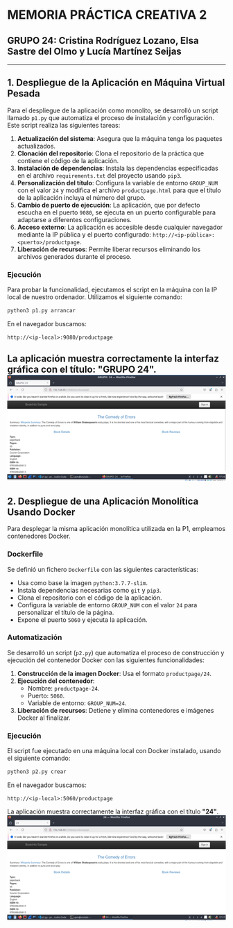 # MEMORIA PRÁCTICA CREATIVA 2

## GRUPO 24: Cristina Rodríguez Lozano, Elsa Sastre del Olmo y Lucía Martínez Seijas

---

## 1. Despliegue de la Aplicación en Máquina Virtual Pesada

Para el despliegue de la aplicación como monolito, se desarrolló un script llamado `p1.py` que automatiza el proceso de instalación y configuración. Este script realiza las siguientes tareas:

1. **Actualización del sistema**: Asegura que la máquina tenga los paquetes actualizados.
2. **Clonación del repositorio**: Clona el repositorio de la práctica que contiene el código de la aplicación.
3. **Instalación de dependencias**: Instala las dependencias especificadas en el archivo `requirements.txt` del proyecto usando `pip3`.
4. **Personalización del título**: Configura la variable de entorno `GROUP_NUM` con el valor `24` y modifica el archivo `productpage.html` para que el título de la aplicación incluya el número del grupo.
5. **Cambio de puerto de ejecución**: La aplicación, que por defecto escucha en el puerto `9080`, se ejecuta en un puerto configurable para adaptarse a diferentes configuraciones.
6. **Acceso externo**: La aplicación es accesible desde cualquier navegador mediante la IP pública y el puerto configurado: `http://<ip-pública>:<puerto>/productpage`.
7. **Liberación de recursos**: Permite liberar recursos eliminando los archivos generados durante el proceso.

### Ejecución
Para probar la funcionalidad, ejecutamos el script en la máquina con la IP local de nuestro ordenador. Utilizamos el siguiente comando:

```bash
python3 p1.py arrancar
```

En el navegador buscamos:

```text
http://<ip-local>:9080/productpage
```

La aplicación muestra correctamente la interfaz gráfica con el título: **"GRUPO 24"**.
![Vista de la aplicación desplegada](p1cpc2n.png)
---

## 2. Despliegue de una Aplicación Monolítica Usando Docker

Para desplegar la misma aplicación monolítica utilizada en la P1, empleamos contenedores Docker.

### Dockerfile
Se definió un fichero `Dockerfile` con las siguientes características:

- Usa como base la imagen `python:3.7.7-slim`.
- Instala dependencias necesarias como `git` y `pip3`.
- Clona el repositorio con el código de la aplicación.
- Configura la variable de entorno `GROUP_NUM` con el valor `24` para personalizar el título de la página.
- Expone el puerto `5060` y ejecuta la aplicación.

### Automatización
Se desarrolló un script (`p2.py`) que automatiza el proceso de construcción y ejecución del contenedor Docker con las siguientes funcionalidades:

1. **Construcción de la imagen Docker**: Usa el formato `productpage/24`.
2. **Ejecución del contenedor**:
   - Nombre: `productpage-24`.
   - Puerto: `5060`.
   - Variable de entorno: `GROUP_NUM=24`.
3. **Liberación de recursos**: Detiene y elimina contenedores e imágenes Docker al finalizar.

### Ejecución
El script fue ejecutado en una máquina local con Docker instalado, usando el siguiente comando:

```bash
python3 p2.py crear
```

En el navegador buscamos:

```text
http://<ip-local>:5060/productpage
```

La aplicación muestra correctamente la interfaz gráfica con el título **"24"**.
![Vista de la aplicación desplegada](p2cpc2n.png)

